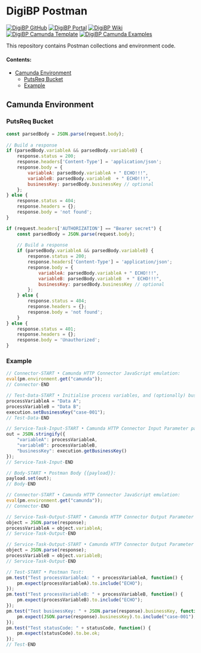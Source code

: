 # DigiBP Postman

[![DigiBP GitHub](https://img.shields.io/badge/DigiBP-GitHub-lightgrey.svg?longCache=true)](https://github.com/DigiBP)
[![DigiBP Portal](https://img.shields.io/badge/DigiBP-Portal-brightgreen.svg?longCache=true)](https://digibp.github.io)
[![DigiBP Wiki](https://img.shields.io/badge/DigiBP-Wiki-yellow.svg?longCache=true)](https://github.com/DigiBP/digibp.github.io/wiki)
[![DigiBP Camunda Template](https://img.shields.io/badge/DigiBP-Camunda%20Template-red.svg?longCache=true)](https://github.com/DigiBP/digibp-camunda-template)
[![DigiBP Camunda Examples](https://img.shields.io/badge/DigiBP-Camunda%20Examples-blue.svg?longCache=true)](https://github.com/DigiBP/digibp-camunda-examples)


This repository contains Postman collections and environment code.

#### Contents:
- [Camunda Environment](#camunda-environment)
    - [PutsReq Bucket](#putsreq-bucket)
    - [Example](#example)

## Camunda Environment

### PutsReq Bucket

```JavaScript
const parsedBody = JSON.parse(request.body);
    
// Build a response
if (parsedBody.variableA && parsedBody.variableB) {
    response.status = 200;
    response.headers['Content-Type'] = 'application/json';
    response.body = {
        variableA: parsedBody.variableA + " ECHO!!!",
        variableB: parsedBody.variableB  + " ECHO!!!",
        businessKey: parsedBody.businessKey // optional
    };
} else {
    response.status = 404;
    response.headers = {};
    response.body = 'not found';
}
```

```JavaScript
if (request.headers['AUTHORIZATION'] == "Bearer secret") {
    const parsedBody = JSON.parse(request.body);
    
    // Build a response
    if (parsedBody.variableA && parsedBody.variableB) {
        response.status = 200;
        response.headers['Content-Type'] = 'application/json';
        response.body = {
            variableA: parsedBody.variableA + " ECHO!!!",
            variableB: parsedBody.variableB  + " ECHO!!!",
            businessKey: parsedBody.businessKey // optional
        };
    } else {
        response.status = 404;
        response.headers = {};
        response.body = 'not found';
    }
} else {
    response.status = 401;
    response.headers = {};
    response.body = 'Unauthorized';
}
```

### Example

```JavaScript
// Connector-START • Camunda HTTP Connector JavaScript emulation:
eval(pm.environment.get("camunda"));
// Connector-END

// Test-Data-START • Initialise process variables, and (optionally) business key and/or process id:
processVariableA = "Data A";
processVariableB = "Data B";
execution.setBusinessKey("case-001");
// Test-Data-END

// Service-Task-Input-START • Camunda HTTP Connector Input Parameter payload Script:
out = JSON.stringify({
    "variableA": processVariableA,
    "variableB": processVariableB,
    "businessKey": execution.getBusinessKey()
});
// Service-Task-Input-END

// Body-START • Postman Body {{payload}}:
payload.set(out);
// Body-END 
```

```JavaScript
// Connector-START • Camunda HTTP Connector JavaScript emulation:
eval(pm.environment.get("camunda"));
// Connector-END

// Service-Task-Output-START • Camunda HTTP Connector Output Parameter processVariableA Script:
object = JSON.parse(response);
processVariableA = object.variableA;
// Service-Task-Output-END

// Service-Task-Output-START • Camunda HTTP Connector Output Parameter processVariableB Script:
object = JSON.parse(response);
processVariableB = object.variableB;
// Service-Task-Output-END

// Test-START • Postman Test:
pm.test("Test processVariableA: " + processVariableA, function() {
    pm.expect(processVariableA).to.include("ECHO");
});
pm.test("Test processVariableB: " + processVariableB, function() {
    pm.expect(processVariableB).to.include("ECHO");
});
pm.test("Test businessKey: " + JSON.parse(response).businessKey, function() {
    pm.expect(JSON.parse(response).businessKey).to.include("case-001");
});
pm.test("Test statusCode: " + statusCode, function() {
    pm.expect(statusCode).to.be.ok;
});
// Test-END
```